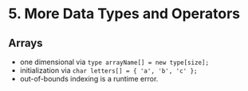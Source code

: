 # 5. More Data Types and Operators

## Arrays

- one dimensional via `type arrayName[] = new type[size];`
- initialization via `char letters[] = { 'a', 'b', 'c' };`
- out-of-bounds indexing is a runtime error.
